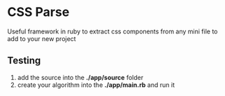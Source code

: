 # CSS Parse

Useful framework in ruby to extract css components from any mini file to add to your new project  

## Testing

1. add the source into the __./app/source__ folder
2. create your algorithm into the __./app/main.rb__ and run it
